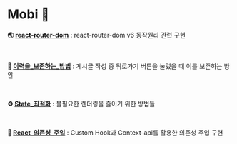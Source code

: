 # Mobi 🌱

**🌏 [react-router-dom](https://github.com/Doeunnkimm/Naeilro/tree/main/react-router-dom_v6_%EB%8F%99%EC%9E%91%EC%9B%90%EB%A6%AC)** : react-router-dom v6 동작원리 관련 구현

<br>

**📝 [이력을\_보존하는\_방법](https://github.com/Doeunnkimm/Naeilro/tree/main/%EC%9D%B4%EB%A0%A5%EC%9D%84_%EB%B3%B4%EC%A1%B4%ED%95%98%EB%8A%94_%EB%B0%A9%EB%B2%95)** : 게시글 작성 중 뒤로가기 버튼을 눌렀을 때 이를 보존하는 방안

<br>

**⚙️ [State\_최적화](https://github.com/Doeunnkimm/Naeilro/tree/main/state_%EC%B5%9C%EC%A0%81%ED%99%94)** : 불필요한 렌더링을 줄이기 위한 방법들

<br>

**💉 [React\_의존성\_주입](https://github.com/Doeunnkimm/Naeilro/tree/main/react_%EC%9D%98%EC%A1%B4%EC%84%B1_%EC%A3%BC%EC%9E%85)** : Custom Hook과 Context-api를 활용한 의존성 주입 구현
